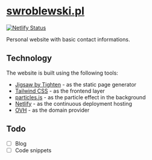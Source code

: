 # [swroblewski.pl](https://swroblewski.pl)

[![Netlify Status](https://api.netlify.com/api/v1/badges/dc6e33a1-aa24-4ba9-8fe9-8f600c9a2998/deploy-status)](https://app.netlify.com/sites/thirsty-mcclintock-4e0d8b/deploys)

Personal website with basic contact informations.

## Technology

The website is built using the following tools:
 - [Jigsaw by Tighten](https://jigsaw.tighten.co/) - as the static page generator
 - [Tailwind CSS](https://tailwindcss.com/) - as the frontend layer
 - [particles.js](https://vincentgarreau.com/particles.js/) - as the particle effect in the background
 - [Netlify](https://www.netlify.com/) - as the continuous deployment hosting
 - [OVH](https://www.ovh.pl/) - as the domain provider

## Todo

- [ ] Blog
- [ ] Code snippets
